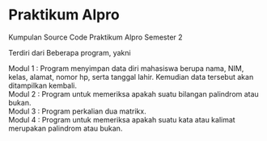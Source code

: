 # Praktikum Alpro
 Kumpulan Source Code Praktikum Alpro Semester 2

 Terdiri dari Beberapa program, yakni

 Modul 1 : Program menyimpan data diri mahasiswa berupa nama, NIM, kelas, alamat, nomor hp, serta tanggal lahir. Kemudian data tersebut akan ditampilkan kembali.<br />
 Modul 2 : Program untuk memeriksa apakah suatu bilangan palindrom atau bukan.<br />
 Modul 3 : Program perkalian dua matrikx.<br />
 Modul 4 : Program untuk memeriksa apakah suatu kata atau kalimat merupakan palindrom atau bukan.<br />
